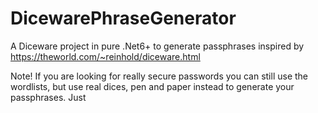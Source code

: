# DicewarePhraseGenerator
 
A Diceware project in pure .Net6+ to generate passphrases inspired by https://theworld.com/~reinhold/diceware.html


Note!
If you are looking for really secure passwords you can still use the wordlists, but 
use real dices, pen and paper instead to generate your passphrases. Just 
